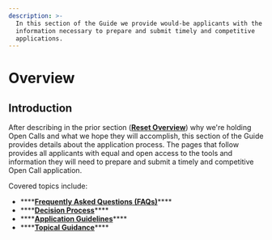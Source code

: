 ```yaml
---
description: >-
  In this section of the Guide we provide would-be applicants with the tools and
  information necessary to prepare and submit timely and competitive
  applications.
---
```


# Overview

## Introduction

After describing in the prior section \([**Reset Overview**](https://guide.reset.tech/introduction)\) why we're holding Open Calls and what we hope they will accomplish, this section of the Guide provides details about the application process. The pages that follow provides all applicants with equal and open access to the tools and information they will need to prepare and submit a timely and competitive Open Call application. 

Covered topics include:

* \*\*\*\*[**Frequently Asked Questions \(FAQs\)**](https://guide.reset.tech/for-applicants/faq)\*\*\*\*
* \*\*\*\*[**Decision Process**](https://guide.reset.tech/for-applicants/decision-process)\*\*\*\*
* \*\*\*\*[**Application Guidelines**](https://guide.reset.tech/for-applicants/fund-guidelines)\*\*\*\*
* \*\*\*\*[**Topical Guidance**](https://guide.reset.tech/for-applicants/topical-guidance)\*\*\*\*



